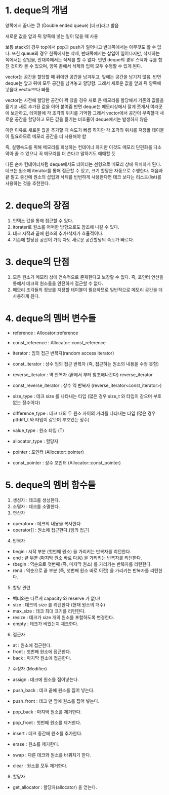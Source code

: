 # 1. deque의 개념
양쪽에서 끝나는 큐 (Double ended queue)
[데크]라고 발음

새로운 값을 앞과 뒤 양쪽에 넣는 일이 많을 때 사용

보통 stack의 경우 top에서 pop과 push가 일어나고 반대쪽에서는 아무것도 할 수 없다. 
또한 queue의 경우 한쪽에서는 삭제, 반대쪽에서는 삽입이 일어나지만, 삭제하는 쪽에서는 삽입을, 반대쪽에서는 삭제를 할 수 없다.
반면 deque의 경우 스택과 큐를 합친 것이라 볼 수 있으며, 양쪽 끝에서 삭제와 입력 모두 수행할 수 있게 된다.

vector는 공간을 할당할 때 뒤에만 공간을 남겨두고, 앞에는 공간을 남기지 않음.
반면 deque는 앞과 뒤에 모두 공간을 남겨놓고 할당함.
그래서 새로운 값을 앞과 뒤 양쪽에 넣을때 vector보다 빠름

vector는 사전에 할당한 공간이 꽉 찼을 경우 새로 큰 메모리를 할당해서 기존의 값들을 옮기고 새로 추가된 값을 이어 붙여줌
반면 deque는 메모리상에서 잘게 쪼개서 여러곳에 보관하고, 테이블에 각 조각의 위치를 기억함
그래서 vector에서 공간이 부족할때 새로운 공간을 할당하고 모든 값을 옮기는 비효율이 deque에서는 발생하지 않음

이런 이유로 새로운 값을 추가할 때 속도가 빠름
하지만 각 조각의 위치를 저장할 테이블이 필요하므로 메모리 공간을 더 사용해야 함

즉, 실행속도를 위해 메모리를 희생하는 컨테이너
하지만 이것도 메모리 단편화를 다소 막아 줄 수 있으니 꼭 메모리를 더 쓴다고 말하기도 애매할 듯

다른 순차 컨테이너처럼 deque에서도 데이터는 선형으로 메모리 상에 위치하게 된다.
데크는 원소에 iterator를 통해 접근할 수 있고, 크기 할당은 자동으로 수행한다.
처음과 끝 말고 중간에 원소의 삽입과 삭제를 빈번하게 사용한다면 데크 보다는 리스트(list)를 사용하는 것을 추천한다.
  
  
# 2. deque의 장점
1) 인덱스 값을 통해 접근할 수 있다.
2) itorater로 원소를 어떠한 방향으로도 참조해 나갈 수 있다.
3) 데크 시작과 끝에 원소의 추가/삭제가 효율적이다.
4) 기존에 할당된 공간이 가득 차도 새로운 공간할당의 속도가 빠르다.


# 3. deque의 단점
1) 모든 원소가 메모리 상에 연속적으로 존재한다고 보장할 수 없다. 즉, 포인터 연산을 통해서 데크의 원소들을 안전하게 접근할 수 없다.
2) 메모리 조각들의 정보를 저장할 테이블이 필요하므로 일반적으로 메모리 공간을 더 사용하게 된다.


# 4. deque의 멤버 변수들

- reference : Allocator::reference
- const_reference : Allocator::const_reference

- iterator : 임의 접근 반복자(random access iterator)
- const_iterator : 상수 임의 접근 반복자 (즉, 접근하는 원소의 내용을 수정 못함)
- reverse_iterator : 역 반복자 (끝에서 부터 참조해나간다) reverse_iterator<iterator>
- const_reverse_iterator : 상수 역 반복자 (reverse_iterator<const_iterator>)

- size_type : 데크 size 를 나타내는 타입 (많은 경우 size_t 와 타입이 같으며 부호없는 정수이다)

- difference_type : 데크 내의 두 원소 사이의 거리를 나타내는 타입 (많은 경우 ptfdiff_t 와 타입이 같으며 부호있는 정수)

- value_type : 원소 타입 (T)

- allocator_type : 할당자

- pointer : 포인터 (Allocator::pointer)
- const_pointer : 상수 포인터 (Allocator::const_pointer)

  
# 5. deque의 멤버 함수들
1) 생성자 : 데크를 생성한다.
2) 소멸자 : 데크를 소멸한다.
3) 연산자
  - operator= : 데크의 내용을 복사한다.
  - operator[] : 원소에 접근한다.(임의 접근)

4) 반복자
  - begin : 시작 부분 (첫번째 원소) 을 가리키는 반복자를 리턴한다.
  - end : 끝 부분 (마지막 원소 바로 다음) 을 가리키는 반복자를 리턴한다.
  - rbegin : 역순으로 첫번째 (즉, 마지막 원소) 를 가리키는 반복자를 리턴한다.
  - rend : 역순으로 끝 부분 (즉, 첫번째 원소 바로 이전) 을 가리키는 반복자를 리턴한다.

5) 할당 관련
  - 벡터와는 다르게 capacity 와 reserve 가 없다!
  - size : 데크의 size 를 리턴한다 (현재 원소의 개수)
  - max_size : 데크 최대 크기를 리턴한다.
  - resize : 데크가 size 개의 원소를 포함하도록 변경한다.
  - empty : 데크가 비었는지 체크한다.

6) 접근자
  - at : 원소에 접근한다.
  - front : 첫번째 원소에 접근한다.
  - back : 마지막 원소에 접근한다.

7) 수정자 (Modifier)
  - assign : 데크에 원소를 집어넣는다.
  
  - push_back : 데크 끝에 원소를 집어 넣는다.
  - push_front : 데크 맨 앞에 원소를 집어 넣는다.
  - pop_back : 마지막 원소를 제거한다.
  - pop_front : 첫번째 원소를 제거한다.

  - insert : 데크 중간에 원소를 추가한다.

  - erase : 원소를 제거한다.
  - swap : 다른 데크와 원소를 바꿔치기 한다.
  - clear : 원소를 모두 제거한다.

8) 할당자
  - get_allocator : 할당자(allocator) 을 얻는다.
